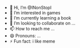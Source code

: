 - 👋 Hi, I’m @INonStopI
- 👀 I’m interested in games
- 🌱 I’m currently learning a book
- 💞️ I’m looking to collaborate on ...
- 📫 How to reach me ...
- 😄 Pronouns: ...
- ⚡ Fun fact: i like meme

<!---
INonStopI/INonStopI is a ✨ special ✨ repository because its `README.md` (this file) appears on your GitHub profile.
You can click the Preview link to take a look at your changes.
--->
